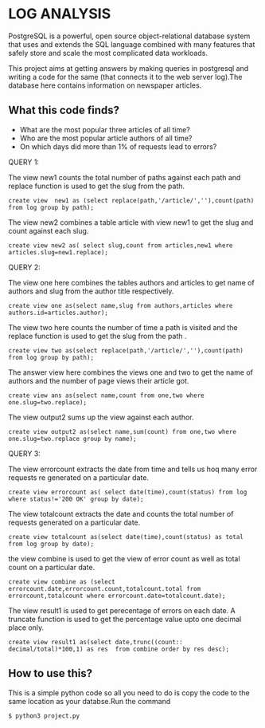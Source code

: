 # LOG ANALYSIS

PostgreSQL is a powerful, open source object-relational database system that uses and extends the SQL language combined with many features that safely store and scale the most complicated data workloads. 

This project aims at getting answers by making queries in postgresql and writing a code for the same (that connects it to the web server log).The database here contains information on newspaper articles.

## What this code finds?
- What are the most popular three articles of all time?
- Who are the most popular article authors of all time?
- On which days did more than 1% of requests lead to errors?


QUERY 1:

The view new1 counts the total number of paths against each  path  and replace function is used to get the slug from the path.
```
create view  new1 as (select replace(path,'/article/',''),count(path) from log group by path);
```
 
The view new2 combines a table article with view new1 to get the slug and count against each slug.
```
create view new2 as( select slug,count from articles,new1 where articles.slug=new1.replace);
```

QUERY 2:

The view one here combines the tables authors and articles to get name of authors and slug from the author title respectively.
```
create view one as(select name,slug from authors,articles where authors.id=articles.author);
```

The view two here counts the number of time a path is visited and the replace function is used to get the slug from the path .
```
create view two as(select replace(path,'/article/',''),count(path) from log group by path);
```


The answer view here combines the views one and two to get the name of authors and the number of page views their article got.
```
create view ans as(select name,count from one,two where one.slug=two.replace);
```

The view output2 sums up the view against each author.
```
create view output2 as(select name,sum(count) from one,two where one.slug=two.replace group by name);
```


QUERY 3:

The view errorcount extracts the date from time and tells us hoq many error requests re generated on a particular date.
```
create view errorcount as( select date(time),count(status) from log where status!='200 OK' group by date);
```

 
The view totalcount extracts the date and counts the total number of requests generated on a particular date.
```
create view totalcount as(select date(time),count(status) as total from log group by date);
```


the view combine is used to get the view of error count as well as total count on a particular date.
```
create view combine as (select errorcount.date,errorcount.count,totalcount.total from errorcount,totalcount where errorcount.date=totalcount.date);
```

The view result1 is used to get perecentage of errors on each date.
A truncate function is used to get  the percentage value upto one decimal place only.
```
create view result1 as(select date,trunc((count:: decimal/total)*100,1) as res  from combine order by res desc);
```

## How to use this?
This is a simple python code so all you need to do is copy the code to the same location as your databse.Run the command

`$ python3 project.py`








